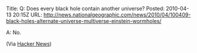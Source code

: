 Title: Q: Does every black hole contain another universe?
Posted: 2010-04-13 20:15Z
URL: http://news.nationalgeographic.com/news/2010/04/100409-black-holes-alternate-universe-multiverse-einstein-wormholes/

A: No.

(Via [Hacker News](http://news.ycombinator.com/item?id=1261254))